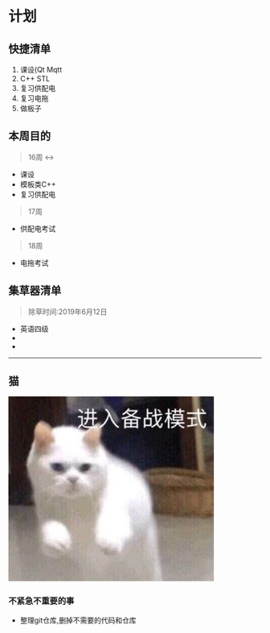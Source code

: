 # 计划

## 快捷清单
1. 课设(Qt Mqtt
2. C++ STL
3. 复习供配电
4. 复习电拖
5. 做板子

## 本周目的
>16周 <->
- 课设
- 模板类C++
- 复习供配电

>17周
- 供配电考试

>18周
- 电拖考试


## 集草器清单
> 除草时间:2019年6月12日
- 英语四级
- 
- 

---
## 猫
![](./images/进入战备模式.jpg)


### 不紧急不重要的事
- 整理git仓库,删掉不需要的代码和仓库